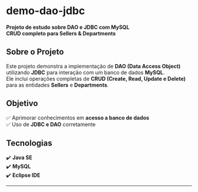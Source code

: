 # demo-dao-jdbc  

 **Projeto de estudo sobre DAO e JDBC com MySQL**  
 **CRUD completo para Sellers & Departments**  

## Sobre o Projeto  

Este projeto demonstra a implementação de **DAO (Data Access Object)** utilizando **JDBC** para interação com um banco de dados **MySQL**.  
Ele inclui operações completas de **CRUD (Create, Read, Update e Delete)** para as entidades **Sellers** e **Departments**.  

## Objetivo  

✅ Aprimorar conhecimentos em **acesso a banco de dados**  
✅ Uso de **JDBC e DAO** corretamente  

##  Tecnologias  

✔️ **Java SE**  
✔️ **MySQL**  
✔️ **Eclipse IDE**  

---
